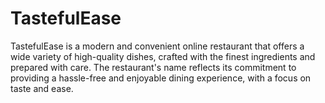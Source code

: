 # TastefulEase
 TastefulEase is a modern and convenient online restaurant that offers a wide variety of high-quality dishes, crafted with the finest ingredients and prepared with care. The restaurant's name reflects its commitment to providing a hassle-free and enjoyable dining experience, with a focus on taste and ease.
